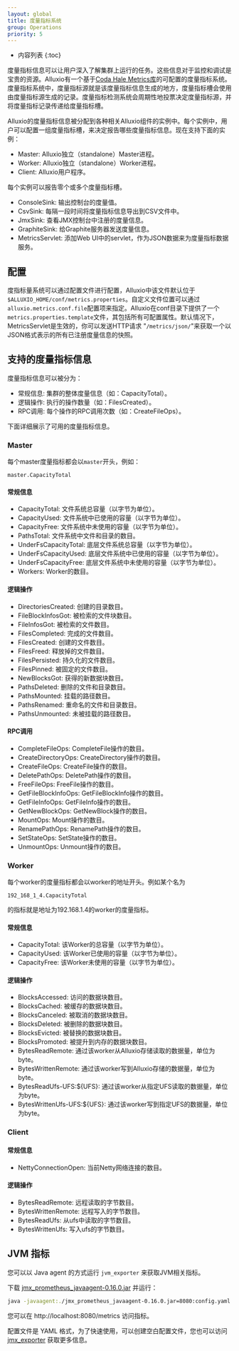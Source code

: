 ```yaml
---
layout: global
title: 度量指标系统
group: Operations
priority: 5
---
```


* 内容列表
{:toc}

度量指标信息可以让用户深入了解集群上运行的任务。这些信息对于监控和调试是宝贵的资源。Alluxio有一个基于[Coda Hale Metrics库](https://github.com/dropwizard/metrics)的可配置的度量指标系统。度量指标系统中，度量指标源就是该度量指标信息生成的地方，度量指标槽会使用由度量指标源生成的记录。度量指标检测系统会周期性地投票决定度量指标源，并将度量指标记录传递给度量指标槽。

Alluxio的度量指标信息被分配到各种相关Alluxio组件的实例中。每个实例中，用户可以配置一组度量指标槽，来决定报告哪些度量指标信息。现在支持下面的实例：

* Master: Alluxio独立（standalone）Master进程。
* Worker: Alluxio独立（standalone）Worker进程。
* Client: Alluxio用户程序。

每个实例可以报告零个或多个度量指标槽。

* ConsoleSink: 输出控制台的度量值。
* CsvSink: 每隔一段时间将度量指标信息导出到CSV文件中。
* JmxSink: 查看JMX控制台中注册的度量信息。
* GraphiteSink: 给Graphite服务器发送度量信息。
* MetricsServlet: 添加Web UI中的servlet，作为JSON数据来为度量指标数据服务。

## 配置
度指标量系统可以通过配置文件进行配置，Alluxio中该文件默认位于`$ALLUXIO_HOME/conf/metrics.properties`。自定义文件位置可以通过`alluxio.metrics.conf.file`配置项来指定。Alluxio在conf目录下提供了一个`metrics.properties.template`文件，其包括所有可配置属性。默认情况下，MetricsServlet是生效的，你可以发送HTTP请求
"`/metrics/json/`"来获取一个以JSON格式表示的所有已注册度量信息的快照。

## 支持的度量指标信息

度量指标信息可以被分为：

* 常规信息: 集群的整体度量信息（如：CapacityTotal）。
* 逻辑操作: 执行的操作数量（如：FilesCreated）。
* RPC调用: 每个操作的RPC调用次数（如：CreateFileOps）。

下面详细展示了可用的度量指标信息。

### Master

每个master度量指标都会以`master`开头，例如：

`master.CapacityTotal`

#### 常规信息

* CapacityTotal: 文件系统总容量（以字节为单位）。
* CapacityUsed: 文件系统中已使用的容量（以字节为单位）。
* CapacityFree: 文件系统中未使用的容量（以字节为单位）。
* PathsTotal: 文件系统中文件和目录的数目。
* UnderFsCapacityTotal: 底层文件系统总容量（以字节为单位）。
* UnderFsCapacityUsed: 底层文件系统中已使用的容量（以字节为单位）。
* UnderFsCapacityFree: 底层文件系统中未使用的容量（以字节为单位）。
* Workers: Worker的数目。

#### 逻辑操作

* DirectoriesCreated: 创建的目录数目。
* FileBlockInfosGot: 被检索的文件块数目。
* FileInfosGot: 被检索的文件数目。
* FilesCompleted: 完成的文件数目。
* FilesCreated: 创建的文件数目。
* FilesFreed: 释放掉的文件数目。
* FilesPersisted: 持久化的文件数目。
* FilesPinned: 被固定的文件数目。
* NewBlocksGot: 获得的新数据块数目。
* PathsDeleted: 删除的文件和目录数目。
* PathsMounted: 挂载的路径数目。
* PathsRenamed: 重命名的文件和目录数目。
* PathsUnmounted: 未被挂载的路径数目。

#### RPC调用

* CompleteFileOps: CompleteFile操作的数目。
* CreateDirectoryOps: CreateDirectory操作的数目。
* CreateFileOps: CreateFile操作的数目。
* DeletePathOps: DeletePath操作的数目。
* FreeFileOps: FreeFile操作的数目。
* GetFileBlockInfoOps: GetFileBlockInfo操作的数目。
* GetFileInfoOps: GetFileInfo操作的数目。
* GetNewBlockOps: GetNewBlock操作的数目。
* MountOps: Mount操作的数目。
* RenamePathOps: RenamePath操作的数目。
* SetStateOps: SetState操作的数目。
* UnmountOps: Unmount操作的数目。

### Worker

每个worker的度量指标都会以worker的地址开头。例如某个名为

`192_168_1_4.CapacityTotal`

的指标就是地址为192.168.1.4的worker的度量指标。

#### 常规信息

* CapacityTotal: 该Worker的总容量（以字节为单位）。
* CapacityUsed: 该Worker已使用的容量（以字节为单位）。
* CapacityFree: 该Worker未使用的容量（以字节为单位）。

#### 逻辑操作

* BlocksAccessed: 访问的数据块数目。
* BlocksCached: 被缓存的数据块数目。
* BlocksCanceled: 被取消的数据块数目。
* BlocksDeleted: 被删除的数据块数目。
* BlocksEvicted: 被替换的数据块数目。
* BlocksPromoted: 被提升到内存的数据块数目。
* BytesReadRemote: 通过该worker从Alluxio存储读取的数据量，单位为byte。
* BytesWrittenRemote: 通过该worker写到Alluxio存储的数据量，单位为byte。
* BytesReadUfs-UFS:${UFS}: 通过该worker从指定UFS读取的数据量，单位为byte。
* BytesWrittenUfs-UFS:${UFS}: 通过该worker写到指定UFS的数据量，单位为byte。

### Client

#### 常规信息

* NettyConnectionOpen: 当前Netty网络连接的数目。

#### 逻辑操作

* BytesReadRemote: 远程读取的字节数目。
* BytesWrittenRemote: 远程写入的字节数目。
* BytesReadUfs: 从ufs中读取的字节数目。
* BytesWrittenUfs: 写入ufs的字节数目。

## JVM 指标

您可以以 Java agent 的方式运行 `jvm_exporter` 来获取JVM相关指标。

下载 [jmx_prometheus_javaagent-0.16.0.jar](https://repo1.maven.org/maven2/io/prometheus/jmx/jmx_prometheus_javaagent/0.16.0/jmx_prometheus_javaagent-0.16.0.jar) 并运行：

```bash
java -javaagent:./jmx_prometheus_javaagent-0.16.0.jar=8080:config.yaml -jar yourJar.jar
```

您可以在 http://localhost:8080/metrics 访问指标。

配置文件是 YAML 格式，为了快速使用，可以创建空白配置文件，您也可以访问 [jmx_exporter](https://github.com/prometheus/jmx_exporter) 获取更多信息。
